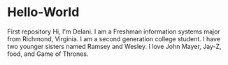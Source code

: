 # Hello-World
First repository
Hi, I'm Delani. 
I am a Freshman information systems major from Richmond, Virginia. 
I am a second generation college student. 
I have two younger sisters named Ramsey and Wesley. 
I love John Mayer, Jay-Z, food, and Game of Thrones. 

